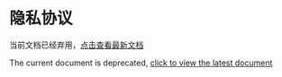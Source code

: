 # 隐私协议

当前文档已经弃用，[点击查看最新文档](https://github.com/hushenghao/NativeTools/wiki/%E9%9A%90%E7%A7%81%E5%8D%8F%E8%AE%AE)

The current document is deprecated, [click to view the latest document](https://github.com/hushenghao/NativeTools/wiki/%E9%9A%90%E7%A7%81%E5%8D%8F%E8%AE%AE)